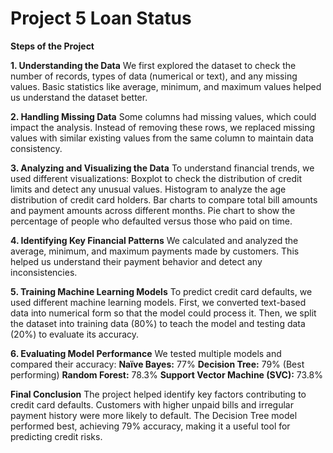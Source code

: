# Project 5  Loan Status 

**Steps of the Project**

**1. Understanding the Data**
We first explored the dataset to check the number of records, types of data (numerical or text), and any missing values. Basic statistics like average, minimum, and maximum values helped us understand the dataset better.

**2. Handling Missing Data**
Some columns had missing values, which could impact the analysis. Instead of removing these rows, we replaced missing values with similar existing values from the same column to maintain data consistency.

**3. Analyzing and Visualizing the Data**
To understand financial trends, we used different visualizations:
Boxplot to check the distribution of credit limits and detect any unusual values.
Histogram to analyze the age distribution of credit card holders.
Bar charts to compare total bill amounts and payment amounts across different months.
Pie chart to show the percentage of people who defaulted versus those who paid on time.

**4. Identifying Key Financial Patterns**
We calculated and analyzed the average, minimum, and maximum payments made by customers. This helped us understand their payment behavior and detect any inconsistencies.

**5. Training Machine Learning Models**
To predict credit card defaults, we used different machine learning models. First, we converted text-based data into numerical form so that the model could process it. Then, we split the dataset into training data (80%) to teach the model and testing data (20%) to evaluate its accuracy.

**6. Evaluating Model Performance**
We tested multiple models and compared their accuracy:
**Naïve Bayes:** 77%
**Decision Tree:** 79% (Best performing)
**Random Forest:** 78.3%
**Support Vector Machine (SVC):** 73.8%

**Final Conclusion**
The project helped identify key factors contributing to credit card defaults.
Customers with higher unpaid bills and irregular payment history were more likely to default.
The Decision Tree model performed best, achieving 79% accuracy, making it a useful tool for predicting credit risks.
